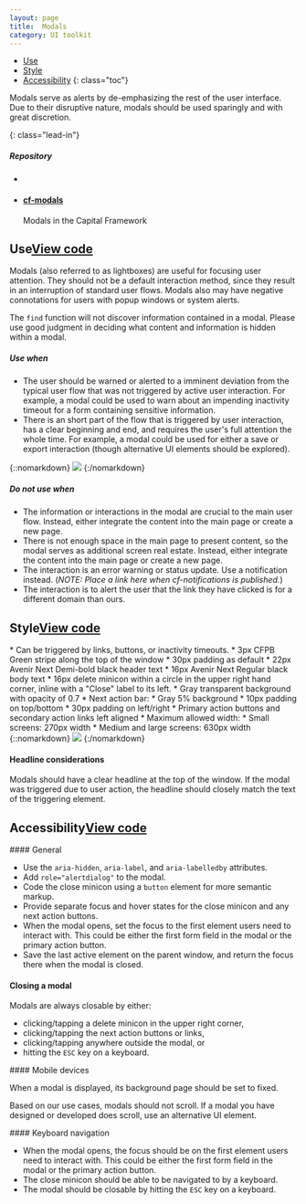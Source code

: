 ```yaml
---
layout: page
title:  Modals
category: UI toolkit
---
```


- [Use](#use)
- [Style](#style)
- [Accessibility](#accessibility)
{: class="toc"}

<div class="content-50 content-first">

<p>Modals serve as alerts by de-emphasizing the rest of the user interface. Due to their disruptive nature, modals should be used sparingly and with great discretion.</p>
{: class="lead-in"}

</div>

<div class="content-50 content-last">
  <h5 class="repo-list-header">Repository</h5>
  <ul class="repo-list">
    <li>
      <span class="cf-icon cf-icon-github"></span>
    </li>
    <li>
      <a href="https://github.com/cfpb/cf-modals"><h4>cf-modals</h4></a>
      <p>Modals in the Capital Framework</p>
    </li>
  </ul>
</div> 

<h2 id="use">Use<span class="cf-code-link"><a href="https://cfpb.github.io/cf-modals/docs/">View code <span class="cf-icon cf-icon-external-link"></span></a></span></h2>

Modals (also referred to as lightboxes) are useful for focusing user attention. They should not be a default interaction method, since they result in an interruption of standard user flows. Modals also may have negative connotations for users with popup windows or system alerts.

The `find` function will not discover information contained in a modal. Please use good judgment in deciding what content and information is hidden within a modal.

<div class="content-50 content-first">
  <h5 id="use-when">Use when</h5>
  <ul>
    <li>The user should be warned or alerted to a imminent deviation from the typical user flow that was not triggered by active user interaction. For example, a modal could be used to warn about an impending inactivity timeout for a form containing sensitive information.</li>
    <li>There is an short part of the flow that is triggered by user interaction, has a clear beginning and end, and requires the user's full attention the whole time. For example, a modal could be used for either a save or export interaction (though alternative UI elements should be explored).</li>
  </ul>
</div>
<div class="content-50 content-last">
{::nomarkdown}
<img src="/design-manual/static/img/modals/formexpiring.png"" /> 
{:/nomarkdown}
</div>

<div class="content-50 content-first">
  <h5 id="do-not-use-when">Do not use when</h5>
  <ul>
    <li>The information or interactions in the modal are crucial to the main user flow. Instead, either integrate the content into the main page or create a new page.</li>
    <li>There is not enough space in the main page to present content, so the modal serves as additional screen real estate. Instead, either integrate the content into the main page or create a new page.</li>
    <li>The interaction is an error warning or status update. Use a notification instead. (<em>NOTE: Place a link here when cf-notifications is published.</em>)</li>
    <li>The interaction is to alert the user that the link they have clicked is for a different domain than ours.</li>
  </ul>
</div>


<h2 id="style">Style<span class="cf-code-link"><a href="https://cfpb.github.io/cf-modals/docs/">View code <span class="cf-icon cf-icon-external-link"></span></a></span></h2>

<div class="content-50 content-first">
* Can be triggered by links, buttons, or inactivity timeouts.
* 3px CFPB Green stripe along the top of the window
* 30px padding as default
* 22px Avenir Next Demi-bold black header text
* 16px Avenir Next Regular black body text
* 16px delete minicon within a circle in the upper right hand corner, inline with a "Close" label to its left.
* Gray transparent background with opacity of 0.7
* Next action bar:
    * Gray 5% background
	* 10px padding on top/bottom
	* 30px padding on left/right
	* Primary action buttons and secondary action links left aligned
* Maximum allowed width:
    * Small screens: 270px width
    * Medium and large screens: 630px width
</div>

<div class="content-50 content-last">
{::nomarkdown}
<img src="/design-manual/static/img/modals/savesearch.png"" /> 
{:/nomarkdown}
</div>

#### Headline considerations
<div class="content-67 content-first">

Modals should have a clear headline at the top of the window. If the modal was triggered due to user action, the headline should closely match the text of the triggering element.

</div>


<h2 id="style">Accessibility<span class="cf-code-link"><a href="https://cfpb.github.io/cf-modals/docs/">View code <span class="cf-icon cf-icon-external-link"></span></a></span></h2>

<div class="content-67 content-first">
#### General

* Use the `aria-hidden`, `aria-label`, and `aria-labelledby` attributes.
* Add `role="alertdialog"` to the modal.
* Code the close minicon using a `button` element for more semantic markup. 
* Provide separate focus and hover states for the close minicon and any next action buttons.
* When the modal opens, set the focus to the first element users need to interact with. This could be either the first form field in the modal or the primary action button.
* Save the last active element on the parent window, and return the focus there when the modal is closed.

</div>

#### Closing a modal
<div class="content-67 content-first">

Modals are always closable by either:

* clicking/tapping a delete minicon in the upper right corner,
* clicking/tapping the next action buttons or links,
* clicking/tapping anywhere outside the modal, or
* hitting the `ESC` key on a keyboard.

</div>


<div class="content-67 content-first">
#### Mobile devices

When a modal is displayed, its background page should be set to fixed.

Based on our use cases, modals should not scroll. If a modal you have designed or developed does scroll, use an alternative UI element.

</div>


<div class="content-67 content-first">
#### Keyboard navigation

* When the modal opens, the focus should be on the first element users need to interact with. This could be either the first form field in the modal or the primary action button.
* The close minicon should be able to be navigated to by a keyboard.
* The modal should be closable by hitting the `ESC` key on a keyboard.

</div>









